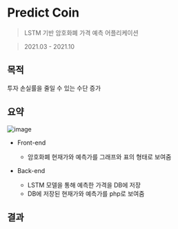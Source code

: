 # Predict Coin

> LSTM 기반 암호화폐 가격 예측 어플리케이션

> 2021.03 - 2021.10


## 목적

투자 손실률을 줄일 수 있는 수단 증가     



## 요약

![image](https://user-images.githubusercontent.com/67730991/185305267-6fd8269b-7218-4f2d-96fd-ff20c0bf76cc.png)
* Front-end
  * 암호화폐 현재가와 예측가를 그래프와 표의 형태로 보여줌
  
* Back-end
  * LSTM 모델을 통해 예측한 가격을 DB에 저장
  * DB에 저장된 현재가와 예측가를 php로 보여줌


## 결과
